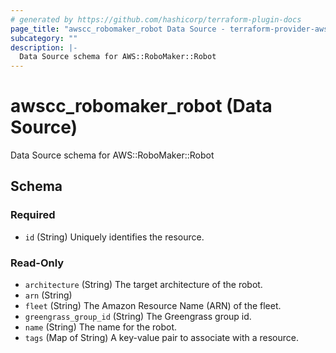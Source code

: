 ```yaml
---
# generated by https://github.com/hashicorp/terraform-plugin-docs
page_title: "awscc_robomaker_robot Data Source - terraform-provider-awscc"
subcategory: ""
description: |-
  Data Source schema for AWS::RoboMaker::Robot
---
```


# awscc_robomaker_robot (Data Source)

Data Source schema for AWS::RoboMaker::Robot



<!-- schema generated by tfplugindocs -->
## Schema

### Required

- `id` (String) Uniquely identifies the resource.

### Read-Only

- `architecture` (String) The target architecture of the robot.
- `arn` (String)
- `fleet` (String) The Amazon Resource Name (ARN) of the fleet.
- `greengrass_group_id` (String) The Greengrass group id.
- `name` (String) The name for the robot.
- `tags` (Map of String) A key-value pair to associate with a resource.


